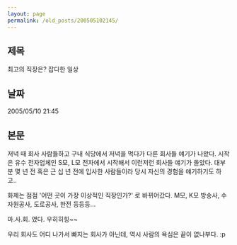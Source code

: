 ```yaml
---
layout: page
permalink: /old_posts/200505102145/
---
```


## 제목
최고의 직장은? 잡다한 일상

## 날짜
2005/05/10 21:45

## 본문
저녁 때 회사 사람들하고 구내 식당에서 저녁을 먹다가 다른 회사들 얘기가 나왔다.
시작은 유수 전자업체인 S모, L모 전자에서 시작해서 이런저런 회사들 얘기가 돌았다.
대부분 몇 년 전 혹은 근 십 년 전에 입사한 사람들이라 당시 자신의 경험을 얘기하기도 하고..

화제는 점점 '어떤 곳이 가장 이상적인 직장인가?' 로 바뀌어갔다.
M모, K모 방송사, 수자원공사, 도로공사, 한전 등등등... 


<a name="139883_1"></a>마.사.회. 였다.
우히히힝~~ 


우리 회사도 어디 나가서 빠지는 회사가 아닌데, 
역시 사람의 욕심은 끝이 없나부다. :p